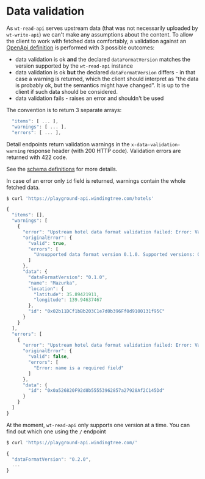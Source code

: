 # Data validation

As `wt-read-api` serves upstream data (that was not necessarily uploaded by `wt-write-api`) we can't make
any assumptions about the content. To allow the client to work with fetched data comfortably, a validation
against an [OpenApi definition](../data-model.md) is performed with 3 possible outcomes:
- data validation is ok __and__ the declared `dataFormatVersion` matches the version supported by the `wt-read-api` instance
- data validation is ok __but__ the declared `dataFormatVersion` differs - in that case a warning is returned, which the client
should interpret as "the data is probably ok, but the semantics might have changed". It is up to the client if such data should be considered.
- data validation fails - raises an error and shouldn't be used

The convention is to return 3 separate arrays:
```js
  "items": [ ... ],
  "warnings": [ ... ],
  "errors": [ ... ],
```

Detail endpoints return validation warnings in the `x-data-validation-warning` response header (with 200 HTTP code).
Validation errors are returned with 422 code.

See the [schema definitions](https://github.com/windingtree/wt-read-api/blob/master/docs/swagger.yaml) for more details.

In case of an error only `id` field is returned, warnings contain the whole fetched data.

```js
$ curl 'https://playground-api.windingtree.com/hotels'

{
  "items": [],
  "warnings": [
    {
      "error": "Upstream hotel data format validation failed: Error: Validation did not pass.",
      "originalError": {
        "valid": true,
        "errors": [
          "Unsupported data format version 0.1.0. Supported versions: 0.2.0"
        ]
      },
      "data": {
        "dataFormatVersion": "0.1.0",
        "name": "Mazurka",
        "location": {
          "latitude": 35.89421911,
          "longitude": 139.94637467
        },
        "id": "0x02b11DCf1bBb203C1e7d0b396Ff0d9100131f95C"
      }
    }
  ],
  "errors": [
    {
      "error": "Upstream hotel data format validation failed: Error: Validation did not pass.",
      "originalError": {
        "valid": false,
        "errors": [
          "Error: name is a required field"
        ]
      },
      "data": {
        "id": "0x0a526820F92d8b55553962857a27928Af2C145Dd"
      }
    }
  ]
}
```


At the moment, `wt-read-api` only supports one version at a time. You can find out which one using the `/` endpoint
```js
$ curl 'https://playground-api.windingtree.com/'

{
  "dataFormatVersion": "0.2.0",
  ...
}
```
